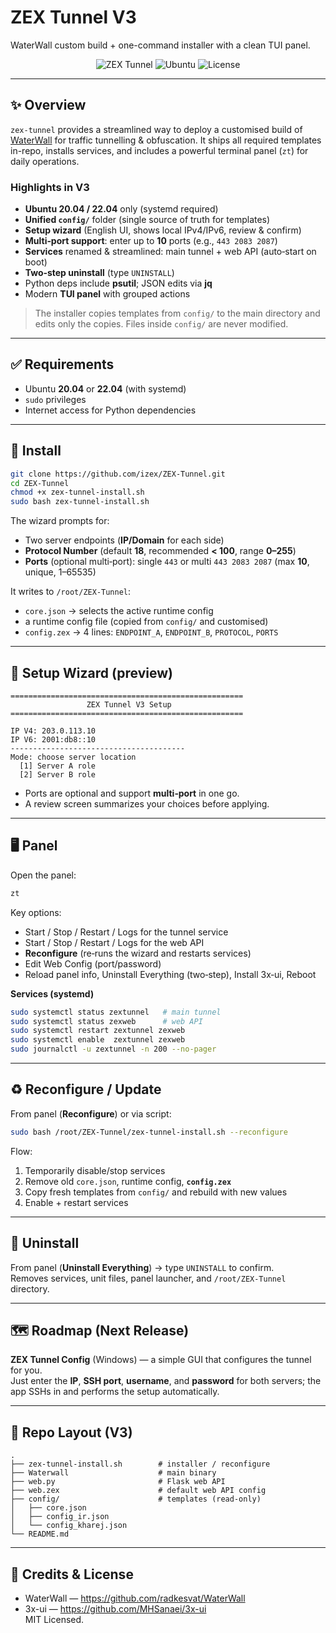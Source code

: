 # ZEX Tunnel V3
WaterWall custom build + one-command installer with a clean TUI panel.

<p align="center">
  <img alt="ZEX Tunnel" src="https://img.shields.io/badge/ZEX-Tunnel%20V3-blue?style=for-the-badge">
  <img alt="Ubuntu" src="https://img.shields.io/badge/Ubuntu-20.04%2F22.04-orange?style=for-the-badge">
  <img alt="License" src="https://img.shields.io/badge/License-MIT-green?style=for-the-badge">
</p>

---

## ✨ Overview
`zex-tunnel` provides a streamlined way to deploy a customised build of [WaterWall](https://github.com/radkesvat/WaterWall) for traffic tunnelling & obfuscation. It ships all required templates in-repo, installs services, and includes a powerful terminal panel (`zt`) for daily operations.

### Highlights in V3
- **Ubuntu 20.04 / 22.04** only (systemd required)
- **Unified `config/`** folder (single source of truth for templates)
- **Setup wizard** (English UI, shows local IPv4/IPv6, review & confirm)
- **Multi‑port support**: enter up to **10** ports (e.g., `443 2083 2087`)
- **Services** renamed & streamlined: main tunnel + web API (auto‑start on boot)
- **Two‑step uninstall** (type `UNINSTALL`)
- Python deps include **psutil**; JSON edits via **jq**
- Modern **TUI panel** with grouped actions

> The installer copies templates from `config/` to the main directory and edits only the copies. Files inside `config/` are never modified.

---

## ✅ Requirements
- Ubuntu **20.04** or **22.04** (with systemd)
- `sudo` privileges
- Internet access for Python dependencies

---

## 🚀 Install
```bash
git clone https://github.com/izex/ZEX-Tunnel.git
cd ZEX-Tunnel
chmod +x zex-tunnel-install.sh
sudo bash zex-tunnel-install.sh
```

The wizard prompts for:
- Two server endpoints (**IP/Domain** for each side)
- **Protocol Number** (default **18**, recommended **< 100**, range **0–255**)
- **Ports** (optional multi‑port): single `443` or multi `443 2083 2087` (max **10**, unique, 1–65535)

It writes to `/root/ZEX-Tunnel`:
- `core.json` → selects the active runtime config
- a runtime config file (copied from `config/` and customised)
- `config.zex` → 4 lines: `ENDPOINT_A`, `ENDPOINT_B`, `PROTOCOL`, `PORTS`

---

## 🧭 Setup Wizard (preview)
```
====================================================
                 ZEX Tunnel V3 Setup
====================================================

IP V4: 203.0.113.10
IP V6: 2001:db8::10
---------------------------------------
Mode: choose server location
  [1] Server A role
  [2] Server B role
```
- Ports are optional and support **multi‑port** in one go.
- A review screen summarizes your choices before applying.

---

## 🖥 Panel
Open the panel:
```bash
zt
```
Key options:
- Start / Stop / Restart / Logs for the tunnel service
- Start / Stop / Restart / Logs for the web API
- **Reconfigure** (re‑runs the wizard and restarts services)
- Edit Web Config (port/password)
- Reload panel info, Uninstall Everything (two‑step), Install 3x‑ui, Reboot

**Services (systemd)**
```bash
sudo systemctl status zextunnel   # main tunnel
sudo systemctl status zexweb      # web API
sudo systemctl restart zextunnel zexweb
sudo systemctl enable  zextunnel zexweb
sudo journalctl -u zextunnel -n 200 --no-pager
```

---

## ♻️ Reconfigure / Update
From panel (**Reconfigure**) or via script:
```bash
sudo bash /root/ZEX-Tunnel/zex-tunnel-install.sh --reconfigure
```
Flow:
1) Temporarily disable/stop services  
2) Remove old `core.json`, runtime config, **`config.zex`**  
3) Copy fresh templates from `config/` and rebuild with new values  
4) Enable + restart services

---

## 🧹 Uninstall
From panel (**Uninstall Everything**) → type `UNINSTALL` to confirm.  
Removes services, unit files, panel launcher, and `/root/ZEX-Tunnel` directory.

---

## 🗺 Roadmap (Next Release)
**ZEX Tunnel Config** (Windows) — a simple GUI that configures the tunnel for you.  
Just enter the **IP**, **SSH port**, **username**, and **password** for both servers; the app SSHs in and performs the setup automatically.

---

## 📁 Repo Layout (V3)
```
.
├── zex-tunnel-install.sh        # installer / reconfigure
├── Waterwall                    # main binary
├── web.py                       # Flask web API
├── web.zex                      # default web API config
├── config/                      # templates (read‑only)
│   ├── core.json
│   ├── config_ir.json
│   └── config_kharej.json
└── README.md
```

---

## 🙏 Credits & License
- WaterWall — https://github.com/radkesvat/WaterWall  
- 3x-ui — https://github.com/MHSanaei/3x-ui  
MIT Licensed.
